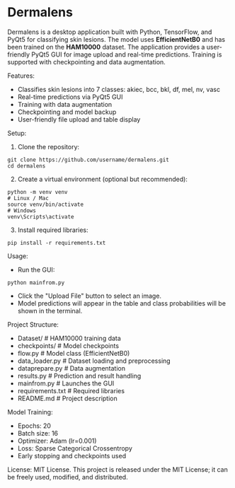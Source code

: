 # Dermalens

Dermalens is a desktop application built with Python, TensorFlow, and PyQt5 for classifying skin lesions. The model uses **EfficientNetB0** and has been trained on the **HAM10000** dataset. The application provides a user-friendly PyQt5 GUI for image upload and real-time predictions. Training is supported with checkpointing and data augmentation.

Features:
- Classifies skin lesions into 7 classes: akiec, bcc, bkl, df, mel, nv, vasc
- Real-time predictions via PyQt5 GUI
- Training with data augmentation
- Checkpointing and model backup
- User-friendly file upload and table display

Setup:
1. Clone the repository:
```
git clone https://github.com/username/dermalens.git
cd dermalens
```
2. Create a virtual environment (optional but recommended):
```
python -m venv venv
# Linux / Mac
source venv/bin/activate
# Windows
venv\Scripts\activate
```
3. Install required libraries:
```
pip install -r requirements.txt
```

Usage:
- Run the GUI:
```
python mainfrom.py
```
- Click the "Upload File" button to select an image.
- Model predictions will appear in the table and class probabilities will be shown in the terminal.

Project Structure:
- Dataset/             # HAM10000 training data
- checkpoints/         # Model checkpoints
- flow.py              # Model class (EfficientNetB0)
- data_loader.py       # Dataset loading and preprocessing
- dataprepare.py       # Data augmentation
- results.py           # Prediction and result handling
- mainfrom.py          # Launches the GUI
- requirements.txt     # Required libraries
- README.md            # Project description

Model Training:
- Epochs: 20
- Batch size: 16
- Optimizer: Adam (lr=0.001)
- Loss: Sparse Categorical Crossentropy
- Early stopping and checkpoints used

License:
MIT License. This project is released under the MIT License; it can be freely used, modified, and distributed.
